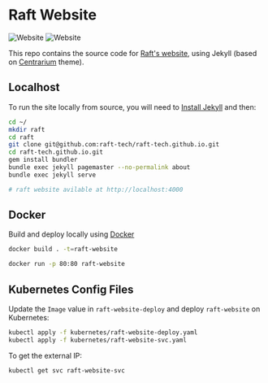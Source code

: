 # Raft Website

![Website](https://img.shields.io/website?down_color=red&down_message=down&up_color=darkgreen&up_message=online&url=https%3A%2F%2Fgoraft.tech) ![Website](https://img.shields.io/website?down_color=red&down_message=down&label=staging&up_color=darkgreen&up_message=online&url=https%3A%2F%2Fraft-website.herokuapp.com%2F)

This repo contains the source code for [Raft's website](https://goraft.tech), using Jekyll (based on [Centrarium](https://github.com/bencentra/centrarium) theme).

## Localhost
To run the site locally from source, you will need to [Install Jekyll](https://jekyllrb.com/docs/) and then:
```bash
cd ~/
mkdir raft
cd raft
git clone git@github.com:raft-tech/raft-tech.github.io.git
cd raft-tech.github.io.git
gem install bundler
bundle exec jekyll pagemaster --no-permalink about
bundle exec jekyll serve

# raft website avilable at http://localhost:4000
```

## Docker
Build and deploy locally using [Docker](https://www.docker.com/)
```bash
docker build . -t=raft-website

docker run -p 80:80 raft-website
```

## Kubernetes Config Files
Update the `Image` value in `raft-website-deploy` and deploy `raft-website` on Kubernetes:
```bash
kubectl apply -f kubernetes/raft-website-deploy.yaml
kubectl apply -f kubernetes/raft-website-svc.yaml
```

To get the external IP:
```bash
kubectl get svc raft-website-svc
```
